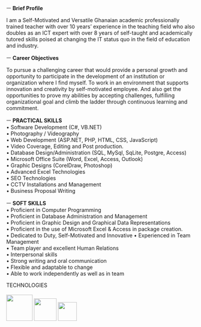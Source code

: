ㅡ
**Brief Profile**

I am a Self-Motivated and Versatile Ghanaian academic professionally trained teacher with over 10 years’ experience in the teaching field who also doubles as an ICT expert with over 8 years of self-taught and academically tutored skills poised at changing the IT status quo in the field of education and industry.

ㅡ
**Career Objectives**

To pursue a challenging career that would provide a personal growth and opportunity to participate in the development of an institution or organization where I find myself.  To work in an environment that supports innovation and creativity by self-motivated employee.  And also get the opportunities to prove my abilities by accepting challenges, fulfilling organizational goal and climb the ladder through continuous learning and commitment.

ㅡ
 **PRACTICAL SKILLS**	 <br/>
•	Software Development (C#, VB.NET)	<br/>
•	Photography / Videography <br/>
•	Web Development (ASP.NET, PHP, HTML, CSS, JavaScript)	 <br/>
•	Video Coverage, Editing and Post production. <br/>
•	Database Design/Administration (SQL, MySql, SqLite, Postgre, Access) <br/>
•	Microsoft Office Suite (Word, Excel, Access, Outlook) <br/>
•	Graphic Designs (CorelDraw, Photoshop) <br/>
•	Advanced Excel Technologies <br/>
•	SEO Technologies <br/>
•	CCTV Installations and Management <br/>
•	Business Proposal Writing <br/></p>

ㅡ
**SOFT SKILLS** <br/>
•	Proficient in Computer Programming <br/>
•	Proficient in Database Administration and Management <br/>
•	Proficient in Graphic Design and Graphical Data Representations <br/>
•	Proficient in the use of Microsoft Excel & Access in package creation. <br/>
•	Dedicated to Duty, Self-Motivated and Innovative	•	Experienced in Team Management <br/>
•	Team player and excellent Human Relations<br/>
•	Interpersonal skills <br/>
•	Strong writing and oral communication <br/>
•	Flexible and adaptable to change <br/>
•	Able to work independently as well as in team <br/>

TECHNOLOGIES <br/> <br/>
<img src="https://user-images.githubusercontent.com/75395326/197693922-219fe7f7-c5a6-420a-a350-236ea038dcc9.png" width="70px">  <img src="https://user-images.githubusercontent.com/75395326/197696791-a50f58d0-2f38-411b-bc5d-8c3f717a0545.png" width="60px">  <img src="https://user-images.githubusercontent.com/75395326/197697444-d6d9ff31-a496-4324-802f-133093c30613.png" width="50px"> 


